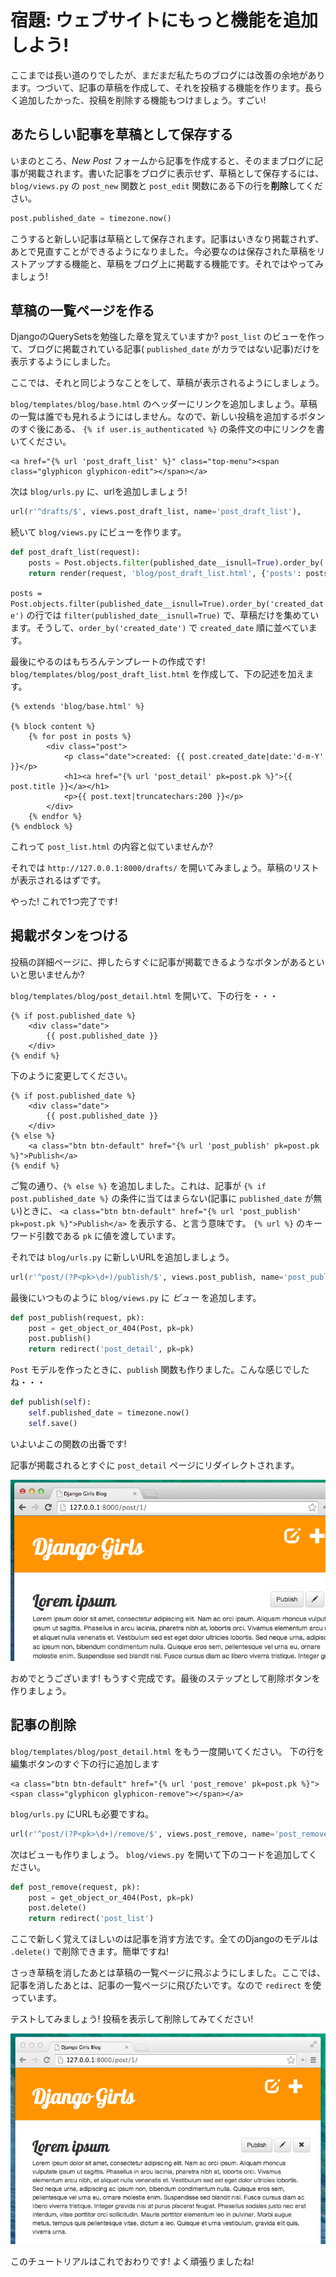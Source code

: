 # 宿題: ウェブサイトにもっと機能を追加しよう!

ここまでは長い道のりでしたが、まだまだ私たちのブログには改善の余地があります。つづいて、記事の草稿を作成して、それを投稿する機能を作ります。長らく追加したかった、投稿を削除する機能もつけましょう。すごい!

## あたらしい記事を草稿として保存する

いまのところ、*New Post* フォームから記事を作成すると、そのままブログに記事が掲載されます。書いた記事をブログに表示せず、草稿として保存するには、`blog/views.py` の `post_new` 関数と `post_edit` 関数にある下の行を**削除**してください。

```python
post.published_date = timezone.now()
```

こうすると新しい記事は草稿として保存されます。記事はいきなり掲載されず、あとで見直すことができるようになりました。今必要なのは保存された草稿をリストアップする機能と、草稿をブログ上に掲載する機能です。それではやってみましょう!

## 草稿の一覧ページを作る

DjangoのQuerySetsを勉強した章を覚えていますか? `post_list` のビューを作って、ブログに掲載されている記事( `published_date` がカラではない記事)だけを表示するようにしました。

ここでは、それと同じようなことをして、草稿が表示されるようにしましょう。

`blog/templates/blog/base.html` のヘッダーにリンクを追加しましょう。草稿の一覧は誰でも見れるようにはしません。なので、新しい投稿を追加するボタンのすぐ後にある、 `{% if user.is_authenticated %}` の条件文の中にリンクを書いてください。

```django
<a href="{% url 'post_draft_list' %}" class="top-menu"><span class="glyphicon glyphicon-edit"></span></a>
```

次は `blog/urls.py` に、urlを追加しましょう!

```python
url(r'^drafts/$', views.post_draft_list, name='post_draft_list'),
```

続いて `blog/views.py` にビューを作ります。

```python
def post_draft_list(request):
    posts = Post.objects.filter(published_date__isnull=True).order_by('created_date')
    return render(request, 'blog/post_draft_list.html', {'posts': posts})
```

`posts = Post.objects.filter(published_date__isnull=True).order_by('created_date')` の行では `filter(published_date__isnull=True)` で、草稿だけを集めています。そうして、`order_by('created_date')` で `created_date` 順に並べています。

最後にやるのはもちろんテンプレートの作成です! `blog/templates/blog/post_draft_list.html` を作成して、下の記述を加えます。

```django
{% extends 'blog/base.html' %}

{% block content %}
    {% for post in posts %}
        <div class="post">
            <p class="date">created: {{ post.created_date|date:'d-m-Y' }}</p>
            <h1><a href="{% url 'post_detail' pk=post.pk %}">{{ post.title }}</a></h1>
            <p>{{ post.text|truncatechars:200 }}</p>
        </div>
    {% endfor %}
{% endblock %}
```

これって `post_list.html` の内容と似ていませんか?

それでは `http://127.0.0.1:8000/drafts/` を開いてみましょう。草稿のリストが表示されるはずです。

やった! これで1つ完了です!

## 掲載ボタンをつける

投稿の詳細ページに、押したらすぐに記事が掲載できるようなボタンがあるといいと思いませんか?

`blog/templates/blog/post_detail.html` を開いて、下の行を・・・

```django
{% if post.published_date %}
    <div class="date">
        {{ post.published_date }}
    </div>
{% endif %}
```

下のように変更してください。

```django
{% if post.published_date %}
    <div class="date">
        {{ post.published_date }}
    </div>
{% else %}
    <a class="btn btn-default" href="{% url 'post_publish' pk=post.pk %}">Publish</a>
{% endif %}
```

ご覧の通り、`{% else %}` を追加しました。これは、記事が `{% if post.published_date %}` の条件に当てはまらない(記事に `published_date` が無い)ときに、 `<a class="btn btn-default" href="{% url 'post_publish' pk=post.pk %}">Publish</a>` を表示する、と言う意味です。  `{% url %}` のキーワード引数である `pk` に値を渡しています。

それでは  `blog/urls.py` に新しいURLを追加しましょう。

```python
url(r'^post/(?P<pk>\d+)/publish/$', views.post_publish, name='post_publish'),
```

最後にいつものように `blog/views.py` に *ビュー* を追加します。

```python
def post_publish(request, pk):
    post = get_object_or_404(Post, pk=pk)
    post.publish()
    return redirect('post_detail', pk=pk)
```

`Post` モデルを作ったときに、`publish` 関数も作りました。こんな感じでしたね・・・

```python
def publish(self):
    self.published_date = timezone.now()
    self.save()
```

いよいよこの関数の出番です!

記事が掲載されるとすぐに `post_detail` ページにリダイレクトされます。

![Publish button](images/publish2.png)

おめでとうございます! もうすぐ完成です。最後のステップとして削除ボタンを作りましょう。

## 記事の削除

`blog/templates/blog/post_detail.html` をもう一度開いてください。
下の行を編集ボタンのすぐ下の行に追加します

```django
<a class="btn btn-default" href="{% url 'post_remove' pk=post.pk %}"><span class="glyphicon glyphicon-remove"></span></a>
```

`blog/urls.py` にURLも必要ですね。

```python
url(r'^post/(?P<pk>\d+)/remove/$', views.post_remove, name='post_remove'),
```

次はビューも作りましょう。 `blog/views.py` を開いて下のコードを追加してください。

```python
def post_remove(request, pk):
    post = get_object_or_404(Post, pk=pk)
    post.delete()
    return redirect('post_list')
```

ここで新しく覚えてほしいのは記事を消す方法です。全てのDjangoのモデルは `.delete()` で削除できます。簡単ですね!

さっき草稿を消したあとは草稿の一覧ページに飛ぶようにしました。ここでは、記事を消したあとは、記事の一覧ページに飛びたいです。なので `redirect` を使っています。

テストしてみましょう! 投稿を表示して削除してみてください!

![Delete button](images/delete3.png)

このチュートリアルはこれでおわりです! よく頑張りましたね!

